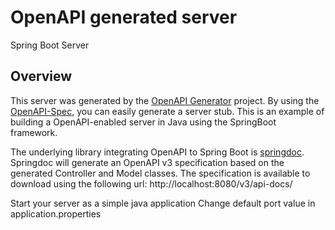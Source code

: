 # OpenAPI generated server

Spring Boot Server

## Overview
This server was generated by the [OpenAPI Generator](https://openapi-generator.tech) project.
By using the [OpenAPI-Spec](https://openapis.org), you can easily generate a server stub.
This is an example of building a OpenAPI-enabled server in Java using the SpringBoot framework.


The underlying library integrating OpenAPI to Spring Boot is [springdoc](https://springdoc.org).
Springdoc will generate an OpenAPI v3 specification based on the generated Controller and Model classes.
The specification is available to download using the following url:
http://localhost:8080/v3/api-docs/

Start your server as a simple java application
Change default port value in application.properties